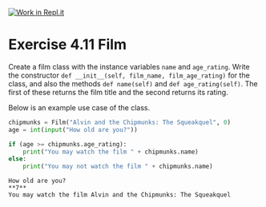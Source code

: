 [![Work in Repl.it](https://classroom.github.com/assets/work-in-replit-14baed9a392b3a25080506f3b7b6d57f295ec2978f6f33ec97e36a161684cbe9.svg)](https://classroom.github.com/online_ide?assignment_repo_id=5383245&assignment_repo_type=AssignmentRepo)
# Exercise 4.11 Film

Create a film class with the instance variables `name` and `age_rating`. Write the constructor `def __init__(self, film_name, film_age_rating)` for the class, and also the methods `def name(self)` and `def age_rating(self)`. The first of these returns the film title and the second returns its rating.

Below is an example use case of the class.

```python
chipmunks = Film("Alvin and the Chipmunks: The Squeakquel", 0)
age = int(input("How old are you?"))

if (age >= chipmunks.age_rating):
    print("You may watch the film " + chipmunks.name)
else:
    print("You may not watch the film " + chipmunks.name)
```

```plaintext
How old are you?
**7**
You may watch the film Alvin and the Chipmunks: The Squeakquel
```
